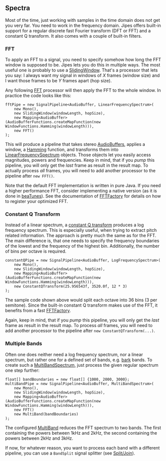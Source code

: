 <head><title>Spectra</title></head>

## Spectra

Most of the time, just working with samples in the time domain does not get you very far. You need to
work in the frequency domain. Jipes offers built-in support for a regular discrete fast Fourier transform
(DFT or FFT) and a constant Q transform. It also comes with a couple of built-in filters.

### FFT

To apply an FFT to a signal, you need to specify somehow how long the FFT window is supposed to be. Jipes
lets you do this in multiple ways. The most useful one is probably to use a
[SlidingWindow](./apidocs/com/tagtraum/jipes/audio/SlidingWindow.html). That's
a processor that lets you say: I always want my signal in windows of *X* frames (window size) and I want those
frames to be *Y* frames apart (hop size).

Any following [FFT](./apidocs/com/tagtraum/jipes/audio/FFT.html) processor will then apply the FFT to the
whole window. In practice the code looks like this:

    fftPipe = new SignalPipeline<AudioBuffer, LinearFrequencySpectrum>(
        new Mono(),
        new SlidingWindow(windowLength, hopSize),
        new Mapping<AudioBuffer>(AudioBufferFunctions.createMapFunction(new WindowFunctions.Hamming(windowLength))),
        new FFT()
    );

This will produce a pipeline that takes stereo [AudioBuffers](./apidocs/com/tagtraum/jipes/audio/AudioBuffer.html),
applies a window, a [Hamming](http://en.wikipedia.org/wiki/Window_function#Hamming_window) function, and
transforms them into [LinearFrequencySpectrum](./apidocs/com/tagtraum/jipes/audio/LinearFrequencySpectrum.html) objects.
Those objects let you easily access magnitudes,
powers and frequencies. Keep in mind, that if you *pump* this pipeline, you will only get the *last* frame
as result in the result map. To actually process *all* frames, you will need to add another processor to
the pipeline after `new FFT()`.

Note that the default FFT implementation is written in pure Java. If you need a higher performance FFT, consider
implementing a native version (as it is done in [beaTunes](http://www.beatunes.com/)).
See the documentation of [FFTFactory](./apidocs/com/tagtraum/jipes/math/FFTFactory.html) for details on how to
register your optimized FFT.


### Constant Q Transform

Instead of a linear spectrum, a [constant Q transform](./apidocs/com/tagtraum/jipes/audio/ConstantQTransform.html)
produces a log frequency spectrum. This is especially useful,
when trying to extract pitch related information. The approach is pretty much the same as for the FFT.
The main difference is, that one needs to specify the frequency boundaries of the lowest and the frequency of the
highest bin. Additionally, the number of bins per octave is required.

    constantQPipe = new SignalPipeline<AudioBuffer, LogFrequencySpectrum>(
        new Mono(),
        new SlidingWindow(windowLength, hopSize),
        new Mapping<AudioBuffer>(AudioBufferFunctions.createMapFunction(new WindowFunctions.Hamming(windowLength))),
        new ConstantQTransform(25.956543f, 3520.0f, 12 * 3)
    );

The sample code shown above would split each octave into 36 bins (3 per semitone).
Since the built-in constant Q transform makes use of the FFT, it benefits from a fast
[FFTFactory](./apidocs/com/tagtraum/jipes/math/FFTFactory.html).

Again, keep in mind, that if you *pump* this pipeline, you will only get the *last* frame
as result in the result map. To process *all* frames, you will need to add another processor to
the pipeline after `new ConstantQTransform(...)`.

### Multiple Bands

Often one does neither need a log frequency spectrum, nor a linear spectrum, but rather one for a defined
set of bands, e.g. [bark](http://en.wikipedia.org/wiki/Bark_scale) bands. To create such a
[MultiBandSpectrum](./apidocs/com/tagtraum/jipes/audio/MultiBandSpectrum.html), just process the given
regular spectrum one step further:

    float[] bandBoundaries = new float[] {1000, 2000, 3000};
    multiBandPipe = new SignalPipeline<AudioBuffer, MultiBandSpectrum>(
        new Mono(),
        new SlidingWindow(windowLength, hopSize),
        new Mapping<AudioBuffer>(AudioBufferFunctions.createMapFunction(new WindowFunctions.Hamming(windowLength))),
        new FFT()
        new MultiBand(bandBoundaries)
    );

The configured [MultiBand](./apidocs/com/tagtraum/jipes/audio/MultiBand.html) reduces the FFT spectrum to two bands.
The first containing the powers between 1kHz and 2kHz, the second
containing the powers between 2kHz and 3kHz.

If now, for whatever reason, you want to process each band with a different pipeline, you can use a `BandSplit`
signal splitter (see [Split/Join](./split_join.html)).
